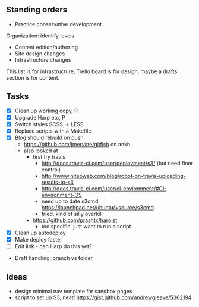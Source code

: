 ## Standing orders

- Practice conservative development.

Organization: identify levels

 - Content edition/authoring
 - Site design changes
 - Infrastructure changes
 
This list is for infrastructure, Trello board is for design, maybe a drafts section is for content.

## Tasks

* [x] Clean up working copy, P
* [x] Upgrade Harp etc, P
* [x] Switch styles SCSS -> LESS
* [x] Replace scripts with a Makefile
* [x] Blog should rebuild on push
  - https://github.com/jmervine/gitfish on ankh
  - also looked at
    - first try travis
      - http://docs.travis-ci.com/user/deployment/s3/ (but need finer control)
      - http://www.niteoweb.com/blog/robot-on-travis-uploading-results-to-s3
      - http://docs.travis-ci.com/user/ci-environment/#CI-environment-OS
      - need up to date s3cmd https://launchpad.net/ubuntu/+source/s3cmd
      - tried. kind of silly overkill
    - https://github.com/prashtx/harpist 
      - too specific. just want to run a script.
* [x] Clean up autodeploy
* [x] Make deploy faster
* [ ] Edit link - can Harp do this yet?
* Draft handling: branch vs folder
 
## Ideas

- design minimal nav template for sandbox pages
- script to set up S3, neat! https://gist.github.com/andrewgleave/5362194
